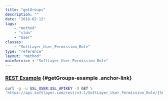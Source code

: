 ```yaml
---
title: "getGroups"
description: ""
date: "2018-02-12"
tags:
    - "method"
    - "sldn"
    - "User"
classes:
    - "SoftLayer_User_Permission_Role"
type: "reference"
layout: "method"
mainService : "SoftLayer_User_Permission_Role"
---
```


### [REST Example](#getGroups-example) <a href="/article/rest/"><i class="fas fa-question"></i></a> {#getGroups-example .anchor-link} 
```bash
curl -g -u $SL_USER:$SL_APIKEY -X GET \
'https://api.softlayer.com/rest/v3.1/SoftLayer_User_Permission_Role/{SoftLayer_User_Permission_RoleID}/getGroups'
```
